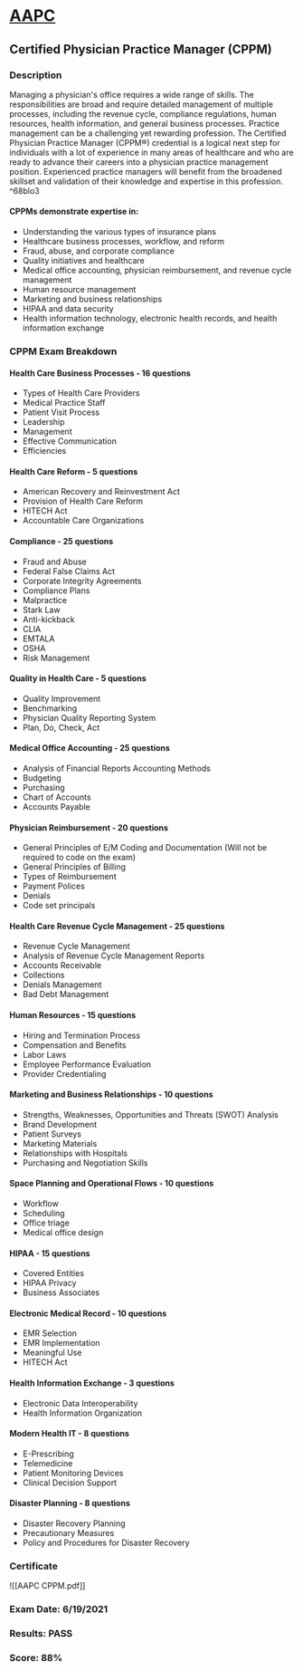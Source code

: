 # [AAPC](https://www.aapc.com/)
## Certified Physician Practice Manager (CPPM)
### Description
Managing a physician's office requires a wide range of skills. The responsibilities are broad and require detailed management of multiple processes, including the revenue cycle, compliance regulations, human resources, health information, and general business processes. Practice management can be a challenging yet rewarding profession. The Certified Physician Practice Manager (CPPM®) credential is a logical next step for individuals with a lot of experience in many areas of healthcare and who are ready to advance their careers into a physician practice management position. Experienced practice managers will benefit from the broadened skillset and validation of their knowledge and expertise in this profession. ^68blo3
#### CPPMs demonstrate expertise in:
- Understanding the various types of insurance plans
- Healthcare business processes, workflow, and reform
- Fraud, abuse, and corporate compliance
- Quality initiatives and healthcare
- Medical office accounting, physician reimbursement, and revenue cycle management
- Human resource management
- Marketing and business relationships
- HIPAA and data security
- Health information technology, electronic health records, and health information exchange
### CPPM Exam Breakdown
#### Health Care Business Processes - 16 questions
-   Types of Health Care Providers
-   Medical Practice Staff
-   Patient Visit Process
-   Leadership
-   Management
-   Effective Communication
-   Efficiencies
#### Health Care Reform - 5 questions
-   American Recovery and Reinvestment Act
-   Provision of Health Care Reform
-   HITECH Act
-   Accountable Care Organizations
#### Compliance - 25 questions
-   Fraud and Abuse
-   Federal False Claims Act
-   Corporate Integrity Agreements
-   Compliance Plans
-   Malpractice
-   Stark Law
-   Anti-kickback
-   CLIA
-   EMTALA
-   OSHA
-   Risk Management
#### Quality in Health Care - 5 questions
-   Quality Improvement
-   Benchmarking
-   Physician Quality Reporting System
-   Plan, Do, Check, Act
#### Medical Office Accounting - 25 questions
-   Analysis of Financial Reports Accounting Methods
-   Budgeting
-   Purchasing
-   Chart of Accounts
-   Accounts Payable
#### Physician Reimbursement - 20 questions
-   General Principles of E/M Coding and Documentation (Will not be required to code on the exam)
-   General Principles of Billing
-   Types of Reimbursement
-   Payment Polices
-   Denials
-   Code set principals
#### Health Care Revenue Cycle Management - 25 questions
-   Revenue Cycle Management
-   Analysis of Revenue Cycle Management Reports
-   Accounts Receivable
-   Collections
-   Denials Management
-   Bad Debt Management
#### Human Resources - 15 questions
-   Hiring and Termination Process
-   Compensation and Benefits
-   Labor Laws
-   Employee Performance Evaluation
-   Provider Credentialing
#### Marketing and Business Relationships - 10 questions
-   Strengths, Weaknesses, Opportunities and Threats (SWOT) Analysis
-   Brand Development
-   Patient Surveys
-   Marketing Materials
-   Relationships with Hospitals
-   Purchasing and Negotiation Skills
#### Space Planning and Operational Flows - 10 questions
-   Workflow
-   Scheduling
-   Office triage
-   Medical office design
#### HIPAA - 15 questions
-   Covered Entities
-   HIPAA Privacy
-   Business Associates
#### Electronic Medical Record - 10 questions
-   EMR Selection
-   EMR Implementation
-   Meaningful Use
-   HITECH Act
#### Health Information Exchange - 3 questions
-   Electronic Data Interoperability
-   Health Information Organization
#### Modern Health IT - 8 questions
-   E-Prescribing
-   Telemedicine
-   Patient Monitoring Devices
-   Clinical Decision Support
#### Disaster Planning - 8 questions
-   Disaster Recovery Planning
-   Precautionary Measures
-   Policy and Procedures for Disaster Recovery
### Certificate
![[AAPC CPPM.pdf]]
### Exam Date: 6/19/2021
### Results: PASS
### Score: 88%
